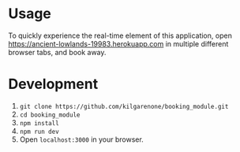 # Usage
To quickly experience the real-time element of this application, open https://ancient-lowlands-19983.herokuapp.com in multiple different browser tabs, and book away.

# Development

1. `git clone https://github.com/kilgarenone/booking_module.git`
2. `cd booking_module`
3. `npm install`
4. `npm run dev`
5. Open `localhost:3000` in your browser.



